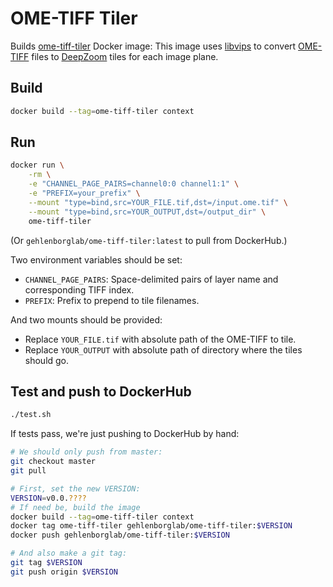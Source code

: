 # OME-TIFF Tiler

Builds [ome-tiff-tiler](https://hub.docker.com/r/gehlenborglab/ome-tiff-tiler) Docker image:
This image uses [libvips](https://jcupitt.github.io/libvips/) to convert
[OME-TIFF](https://docs.openmicroscopy.org/ome-model/6.0.1/ome-tiff/) files to
[DeepZoom](https://en.wikipedia.org/wiki/Deep_Zoom) tiles for each image plane.

## Build

```bash
docker build --tag=ome-tiff-tiler context
```

## Run

```bash
docker run \
    -rm \
    -e "CHANNEL_PAGE_PAIRS=channel0:0 channel1:1" \
    -e "PREFIX=your_prefix" \
    --mount "type=bind,src=YOUR_FILE.tif,dst=/input.ome.tif" \
    --mount "type=bind,src=YOUR_OUTPUT,dst=/output_dir" \
    ome-tiff-tiler
```
(Or `gehlenborglab/ome-tiff-tiler:latest` to pull from DockerHub.)

Two environment variables should be set:
- `CHANNEL_PAGE_PAIRS`: Space-delimited pairs of layer name and corresponding TIFF index.
- `PREFIX`: Prefix to prepend to tile filenames.

And two mounts should be provided:
- Replace `YOUR_FILE.tif` with absolute path of the OME-TIFF to tile.
- Replace `YOUR_OUTPUT` with absolute path of directory where the tiles should go.

## Test and push to DockerHub

```bash
./test.sh
```

If tests pass, we're just pushing to DockerHub by hand: 
```bash
# We should only push from master:
git checkout master
git pull

# First, set the new VERSION:
VERSION=v0.0.????
# If need be, build the image
docker build --tag=ome-tiff-tiler context
docker tag ome-tiff-tiler gehlenborglab/ome-tiff-tiler:$VERSION
docker push gehlenborglab/ome-tiff-tiler:$VERSION

# And also make a git tag:
git tag $VERSION
git push origin $VERSION
```

